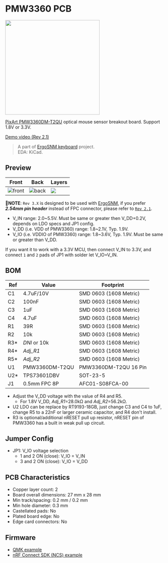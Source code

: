 # PMW3360 PCB

<a href="https://i.imgur.com/dnOzjEC.jpg"><img src="https://i.imgur.com/dnOzjEC.jpg" width="300"></a>  

[PixArt PMW3360DM-T2QU](https://www.pixart.com/products-detail/10/PMW3360DM-T2QU) optical mouse sensor breakout board. Support 1.8V or 3.3V.

[Demo video (Rev 2.1)](https://youtu.be/orrze81mV_8?t=312)

> A part of [ErgoSNM keyboard](https://github.com/ziteh/ergo-snm-keyboard) project.  
> EDA: KiCad.

## Preview

| Front                                     | Back                                     | Layers                               |
| ----------------------------------------- | ---------------------------------------- | ------------------------------------ |
| ![front](https://i.imgur.com/OyAF7rm.jpg) | ![back](https://i.imgur.com/2qvz6Kv.jpg) | ![](https://i.imgur.com/r5hJnPY.jpg) |

🚩**NOTE**: `Rev 3.X` is designed to be used with [ErgoSNM](https://github.com/ziteh/ergo-snm-keyboard/releases/tag/v2.0.0), if you prefer ***2.54mm pin header*** instead of FPC connector, please refer to [`Rev 2.1`](https://github.com/ziteh/pmw3360-pcb/releases/tag/v2.1.0).

- V_IN range: 2.0\~5.5V. Must be same or greater then V_DD+0.2V, depends on LDO specs and JP1 config.
- V_DD (i.e. VDD of PMW3360) range: 1.8\~2.1V, Typ. 1.9V.
- V_IO (i.e. VDDIO of PMW3360) range: 1.8\~3.6V, Typ. 1.9V. Must be same or greater than V_DD.

If you want it to work with a 3.3V MCU, then connect V_IN to 3.3V, and connect `1` and `2` pads of JP1 with solder let V_IO=V_IN.

## BOM

| Ref    | Value           | Footprint              |
| ------ | --------------- | ---------------------- |
| C1     | 4.7uF/10V       | SMD 0603 (1608 Metric) |
| C2     | 100nF           | SMD 0603 (1608 Metric) |
| C3     | 1uF             | SMD 0603 (1608 Metric) |
| C4     | 4.7uF           | SMD 0603 (1608 Metric) |
| R1     | 39R             | SMD 0603 (1608 Metric) |
| R2     | 10k             | SMD 0603 (1608 Metric) |
| R3\*   | *DNI* or 10k    | SMD 0603 (1608 Metric) |
| R4\*   | *Adj_R1*        | SMD 0603 (1608 Metric) |
| R5\*   | *Adj_R2*        | SMD 0603 (1608 Metric) |
| U1     | PMW3360DM-T2QU  | PMW3360DM-T2QU 16 Pin  |
| U2\*   | TPS73601DBV     | SOT-23-5               |
| J1     | 0.5mm FPC 8P    | AFC01-S08FCA-00        |

- Adjust the V_DD voltage with the value of R4 and R5.
  - For 1.8V V_DD, *Adj_R1*=28.0kΩ and *Adj_R2*=56.2kΩ.
- U2 LDO can be replace by RT9193-18GB, just change C3 and C4 to 1uF, change R5 to a 22nF or larger ceramic capacitor, and R4 don't install.
- R3 is optional/additional nRESET pull up resistor, nRESET pin of PMW3360 has a built in weak pull up circuit.

## Jumper Config

- JP1: V_IO voltage selection
  - 1 and 2 ON (close): V_IO = V_IN
  - 3 and 2 ON (close): V_IO = V_DD

## PCB Characteristics
- Copper layer count: 2
- Board overall dimensions: 27 mm x 28 mm
- Min track/spacing: 0.2 mm / 0.2 mm
- Min hole diameter: 0.3 mm
- Castellated pads: No
- Plated board edge: No
- Edge card connectors: No
  
## Firmware

- [QMK example](https://github.com/ziteh/ergo-snm-keyboard-qmk/tree/main/qmk/pmw3360_test)
- [nRF Connect SDK (NCS) example](https://github.com/ziteh/ergo-snm-keyboard-qmk/tree/main/nrf/pmw3360)
